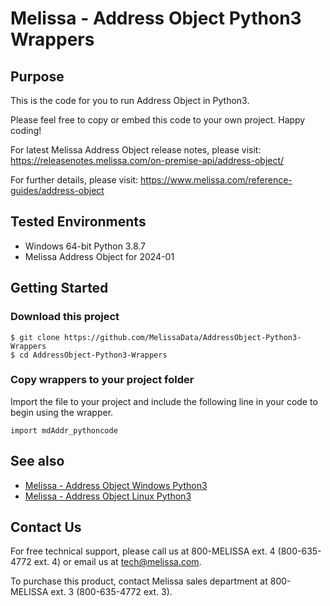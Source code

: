 # Melissa - Address Object Python3 Wrappers

## Purpose

This is the code for you to run Address Object in Python3.
    
Please feel free to copy or embed this code to your own project. Happy coding!

For latest Melissa Address Object release notes, please visit: https://releasenotes.melissa.com/on-premise-api/address-object/

For further details, please visit: https://www.melissa.com/reference-guides/address-object

## Tested Environments

- Windows 64-bit Python 3.8.7
- Melissa Address Object for 2024-01

## Getting Started

### Download this project
```
$ git clone https://github.com/MelissaData/AddressObject-Python3-Wrappers
$ cd AddressObject-Python3-Wrappers
```

### Copy wrappers to your project folder

Import the file to your project and include the following line in your code to begin using the wrapper.

```
import mdAddr_pythoncode
```

## See also

- [Melissa - Address Object Windows Python3](https://github.com/MelissaData/AddressObject-Python3)
- [Melissa - Address Object Linux Python3](https://github.com/MelissaData/AddressObject-Python3)
    
## Contact Us

For free technical support, please call us at 800-MELISSA ext. 4
(800-635-4772 ext. 4) or email us at tech@melissa.com.

To purchase this product, contact Melissa sales department at
800-MELISSA ext. 3 (800-635-4772 ext. 3).
